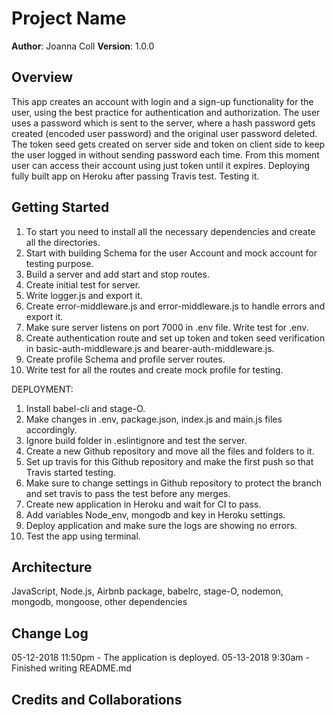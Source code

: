 # Project Name
**Author**: Joanna Coll
**Version**: 1.0.0 

## Overview
This app creates an account with login and a sign-up functionality for the user, using the best practice for authentication and authorization. The user uses a password which is sent to the server, where a hash password gets created (encoded user password) and the original user password deleted. The token seed gets created on server side and token on client side to keep the user logged in without sending password each time. From this moment user can access their account using just token until it expires.
Deploying fully built app on Heroku after passing Travis test. Testing it.

## Getting Started
1. To start you need to install all the necessary dependencies and create all the directories.
2. Start with building Schema for the user Account and mock account for testing purpose.
3. Build a server and add start and stop routes.
4. Create initial test for server.
5. Write logger.js and export it.
6. Create error-middleware.js and error-middleware.js to handle errors and export it.
7. Make sure server listens on port 7000 in .env file. Write test for .env.
8. Create authentication route and set up token and token seed verification in basic-auth-middleware.js and bearer-auth-middleware.js.
9. Create profile Schema and profile server routes.
10. Write test for all the routes and create mock profile for testing.

DEPLOYMENT:
1. Install babel-cli and stage-O.
2. Make changes in .env, package.json, index.js and main.js files accordingly.
3. Ignore build folder in .eslintignore and test the server.
4. Create a new Github repository and move all the files and folders to it. 
5. Set up travis for this Github repository and make the first push so that Travis started testing.
6. Make sure to change settings in Github repository to protect the branch and set travis to pass the test before any merges.
7. Create new application in Heroku and wait for CI to pass.
8. Add variables Node_env, mongodb and key in Heroku settings.
9. Deploy application and make sure the logs are showing no errors.
10. Test the app using terminal.



## Architecture
JavaScript, Node.js, Airbnb package, babelrc, stage-O, nodemon, mongodb, mongoose, other dependencies

## Change Log

05-12-2018 11:50pm - The application is deployed.
05-13-2018 9:30am - Finished writing README.md


## Credits and Collaborations